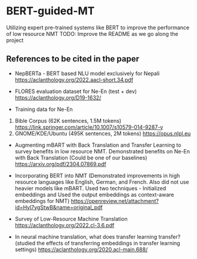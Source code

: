 # BERT-guided-MT
Utilizing expert pre-trained systems like BERT to improve the performance of low resource NMT
TODO: Improve the README as we go along the project

## References to be cited in the paper
- NepBERTa - BERT based NLU model exclusively for Nepali
https://aclanthology.org/2022.aacl-short.34.pdf

- FLORES evaluation dataset for Ne-En (test + dev)
https://aclanthology.org/D19-1632/

- Training data for Ne-En
1) Bible Corpus (62K sentences, 1.5M tokens) https://link.springer.com/article/10.1007/s10579-014-9287-y
2) GNOME/KDE/Ubuntu (495K sentences, 2M tokens) https://opus.nlpl.eu

- Augmenting mBART with Back Translation and Transfer Learning to survey benefits in low resource NMT. Demonstrated benefits on Ne-En with Back Translation (Could be one of our baselines)
https://arxiv.org/pdf/2304.07869.pdf

- Incorporating BERT into NMT (Demonstrated improvements in high resource languages like English, German, and French. Also did not use heavier models like mBART. Used two techniques - Initialized embeddings and Used the output embeddings as context-aware embeddings for NMT)
https://openreview.net/attachment?id=Hyl7ygStwB&name=original_pdf

- Survey of Low-Resource Machine Translation
https://aclanthology.org/2022.cl-3.6.pdf

- In neural machine translation, what does transfer learning transfer? (studied the effects of transferring embeddings in transfer learning settings)
https://aclanthology.org/2020.acl-main.688/

